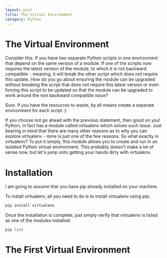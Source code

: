 ```yaml
---
layout: post
title: The Virtual Environment
category: Python
---
```


# The Virtual Environment

Consider this. If you have two separate Python scripts in one environment that depend on the same version of a module. If one of the scripts now requires the latest version of the module, to which it is not backward compatible - meaning, it will break the other script which does not require this update. How do you go about ensuring the module can be upgraded without breaking the script that does not require this latest version or even forcing this script to be updated so that the module can be upgraded to work around the non backward compatible issue?

Sure. If you have the resources to waste, by all means create a separate environment for each script :)

If you choose not go ahead with the previous statement, then good on you! Python, in fact has a module called virtualenv which solves such issue. Just bearing in mind that there are many other reasons as to why you can explore virtualenv - mine is just one of the few reasons. So what exactly is virtualenv? To put it simply, this module allows you to create and run in an isolated Python virtual environment. This probably doesn't make a lot of sense now, but let's jump onto getting your hands dirty with virtualenv.


# Installation

I am going to assume that you have pip already installed on your machine.

To install virtualenv, all you need to do is to install virtualenv using pip:

```python
pip install virtualenv
```

Once the installation is complete, just simply verify that virtualenv is listed as one of the modules installed:

```python
pip list
```

# The First Virtual Environment


